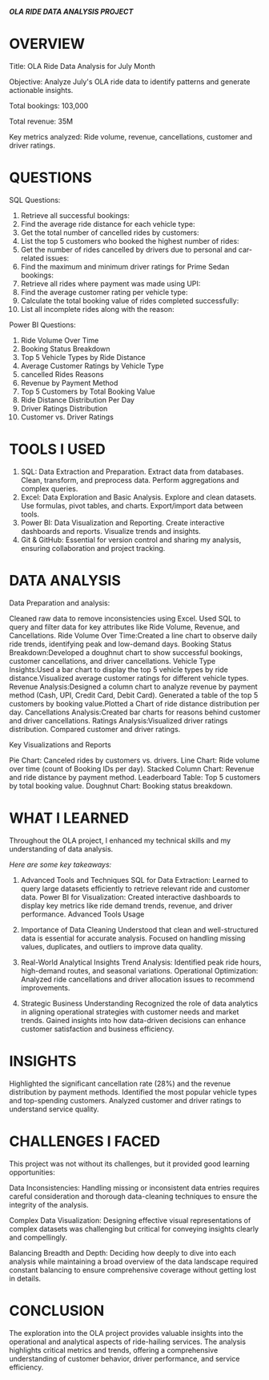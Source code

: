 ***OLA RIDE DATA ANALYSIS PROJECT***

# OVERVIEW

Title: OLA Ride Data Analysis for July Month

Objective: Analyze July's OLA ride data to identify patterns and generate actionable insights.

Total bookings: 103,000

Total revenue: 35M

Key metrics analyzed: Ride volume, revenue, cancellations, customer and driver ratings.

# QUESTIONS

SQL Questions:
1. Retrieve all successful bookings:
2. Find the average ride distance for each vehicle type:
3. Get the total number of cancelled rides by customers:
4. List the top 5 customers who booked the highest number of rides:
5. Get the number of rides cancelled by drivers due to personal and car-related issues:
6. Find the maximum and minimum driver ratings for Prime Sedan bookings:
7. Retrieve all rides where payment was made using UPI:
8. Find the average customer rating per vehicle type:
9. Calculate the total booking value of rides completed successfully:
10. List all incomplete rides along with the reason:

Power BI Questions:
1. Ride Volume Over Time
2. Booking Status Breakdown
3. Top 5 Vehicle Types by Ride Distance
4. Average Customer Ratings by Vehicle Type
5. cancelled Rides Reasons
6. Revenue by Payment Method
7. Top 5 Customers by Total Booking Value
8. Ride Distance Distribution Per Day
9. Driver Ratings Distribution
10. Customer vs. Driver Ratings

# TOOLS I USED

1. SQL: Data Extraction and Preparation. Extract data from databases. Clean, transform, and preprocess data. Perform aggregations and complex queries.
2. Excel: Data Exploration and Basic Analysis. Explore and clean datasets. Use formulas, pivot tables, and charts. Export/import data between tools.
3. Power BI: Data Visualization and Reporting. Create interactive dashboards and reports. Visualize trends and insights.
4. Git & GitHub: Essential for version control and sharing my analysis, ensuring collaboration and project tracking.

# DATA ANALYSIS

Data Preparation and analysis: 

Cleaned raw data to remove inconsistencies using Excel. 
Used SQL to query and filter data for key attributes like Ride Volume, Revenue, and Cancellations. 
Ride Volume Over Time:Created a line chart to observe daily ride trends, identifying peak and low-demand days. 
Booking Status Breakdown:Developed a doughnut chart to show successful bookings, customer cancellations, and driver cancellations. 
Vehicle Type Insights:Used a bar chart to display the top 5 vehicle types by ride distance.Visualized average customer ratings for different vehicle types. 
Revenue Analysis:Designed a column chart to analyze revenue by payment method (Cash, UPI, Credit Card, Debit Card). 
Generated a table of the top 5 customers by booking value.Plotted a Chart of ride distance distribution per day. 
Cancellations Analysis:Created bar charts for reasons behind customer and driver cancellations. 
Ratings Analysis:Visualized driver ratings distribution. Compared customer and driver ratings. 

Key Visualizations and Reports

Pie Chart: Canceled rides by customers vs. drivers.
Line Chart: Ride volume over time (count of Booking IDs per day).
Stacked Column Chart: Revenue and ride distance by payment method.
Leaderboard Table: Top 5 customers by total booking value.
Doughnut Chart: Booking status breakdown.

# WHAT I LEARNED

Throughout the OLA project, I enhanced my technical skills and my understanding of data analysis.

*Here are some key takeaways:*

1. Advanced Tools and Techniques
SQL for Data Extraction: Learned to query large datasets efficiently to retrieve relevant ride and customer data.
Power BI for Visualization: Created interactive dashboards to display key metrics like ride demand trends, revenue, and driver performance.
Advanced Tools Usage

2. Importance of Data Cleaning
Understood that clean and well-structured data is essential for accurate analysis.
Focused on handling missing values, duplicates, and outliers to improve data quality.

3. Real-World Analytical Insights
Trend Analysis: Identified peak ride hours, high-demand routes, and seasonal variations.
Operational Optimization: Analyzed ride cancellations and driver allocation issues to recommend improvements.

4. Strategic Business Understanding
Recognized the role of data analytics in aligning operational strategies with customer needs and market trends.
Gained insights into how data-driven decisions can enhance customer satisfaction and business efficiency.

# INSIGHTS

Highlighted the significant cancellation rate (28%) and the revenue distribution by payment methods.
Identified the most popular vehicle types and top-spending customers.
Analyzed customer and driver ratings to understand service quality.

# CHALLENGES I FACED

This project was not without its challenges, but it provided good learning opportunities:

Data Inconsistencies: Handling missing or inconsistent data entries requires careful consideration and thorough data-cleaning techniques to ensure the integrity of the analysis.

Complex Data Visualization: Designing effective visual representations of complex datasets was challenging but critical for conveying insights clearly and compellingly.

Balancing Breadth and Depth: Deciding how deeply to dive into each analysis while maintaining a broad overview of the data landscape required constant balancing to ensure comprehensive coverage without getting lost in details.

# CONCLUSION

The exploration into the OLA project provides valuable insights into the operational and analytical aspects of ride-hailing services. The analysis highlights critical metrics and trends, offering a comprehensive understanding of customer behavior, driver performance, and service efficiency.
